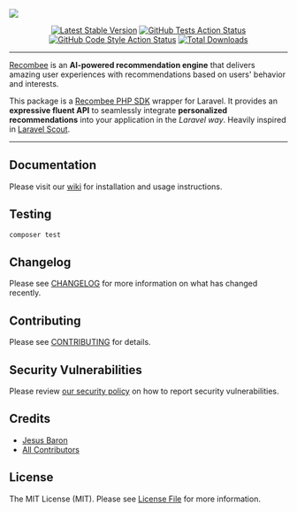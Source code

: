 ![](https://banners.beyondco.de/Laravel%20Recombee.png?theme=light&packageManager=composer+require&packageName=jbaron-mx%2Flaravel-recombee&pattern=architect&style=style_1&description=Seamless+integration+of+AI-powered+recommendations&md=1&showWatermark=0&fontSize=100px&images=https%3A%2F%2Flaravel.com%2Fimg%2Flogomark.min.svg)

<p align="center">
<a href="https://packagist.org/packages/jbaron-mx/laravel-recombee"><img src="https://img.shields.io/packagist/v/jbaron-mx/laravel-recombee.svg?style=flat-square" alt="Latest Stable Version"></a>
<a href="https://github.com/jbaron-mx/laravel-recombee/actions?query=workflow%3Arun-tests+branch%3Amain"><img src="https://img.shields.io/github/workflow/status/jbaron-mx/laravel-recombee/run-tests?label=tests" alt="GitHub Tests Action Status"></a>
<a href="https://github.com/jbaron-mx/laravel-recombee/actions?query=workflow%3A"Check+%26+fix+styling"+branch%3Amain"><img src="https://img.shields.io/github/workflow/status/jbaron-mx/laravel-recombee/Check%20&%20fix%20styling?label=code%20style" alt="GitHub Code Style Action Status"></a>
<a href="https://packagist.org/packages/jbaron-mx/laravel-recombee"><img src="https://img.shields.io/packagist/dt/jbaron-mx/laravel-recombee.svg?style=flat-square" alt="Total Downloads"></a>
</p>

------

[Recombee](https://www.recombee.com/) is an **AI-powered recommendation engine** that delivers amazing user experiences with recommendations based on users' behavior and interests.

This package is a [Recombee PHP SDK](https://github.com/Recombee/php-api-client) wrapper for Laravel. It provides an **expressive fluent API** to seamlessly integrate **personalized recommendations** into your application in the *Laravel way*. Heavily inspired in [Laravel Scout](https://github.com/laravel/scout/).

---

## Documentation

Please visit our [wiki](https://github.com/jbaron-mx/laravel-recombee/wiki) for installation and usage instructions.

## Testing

```bash
composer test
```

## Changelog

Please see [CHANGELOG](CHANGELOG.md) for more information on what has changed recently.

## Contributing

Please see [CONTRIBUTING](https://github.com/spatie/.github/blob/main/CONTRIBUTING.md) for details.

## Security Vulnerabilities

Please review [our security policy](../../security/policy) on how to report security vulnerabilities.

## Credits

- [Jesus Baron](https://github.com/jbaron-mx)
- [All Contributors](../../contributors)

## License

The MIT License (MIT). Please see [License File](LICENSE.md) for more information.

